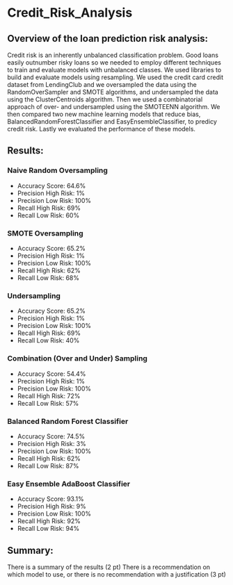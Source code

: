 # Credit_Risk_Analysis

## Overview of the loan prediction risk analysis:
Credit risk is an inherently unbalanced classification problem. Good loans easily outnumber risky loans so we needed to employ different techniques to train and evaluate models with unbalanced classes. We used libraries to build and evaluate models using resampling. We used the credit card credit dataset from LendingClub and we oversampled the data using the RandomOverSampler and SMOTE algorithms, and undersampled the data using the ClusterCentroids algorithm. Then we used a combinatorial approach of over- and undersampled using the SMOTEENN algorithm. We then compared two new machine learning models that reduce bias, BalancedRandomForestClassifier and EasyEnsembleClassifier, to predicy credit risk. Lastly we evaluated the performance of these models.


## Results:
### Naive Random Oversampling
- Accuracy Score: 64.6%
- Precision High Risk: 1%
- Precision Low Risk: 100%
- Recall High Risk: 69%
- Recall Low Risk: 60%

### SMOTE Oversampling
- Accuracy Score: 65.2%
- Precision High Risk: 1%
- Precision Low Risk: 100%
- Recall High Risk: 62%
- Recall Low Risk: 68%

### Undersampling
- Accuracy Score: 65.2%
- Precision High Risk: 1%
- Precision Low Risk: 100%
- Recall High Risk: 69%
- Recall Low Risk: 40%

### Combination (Over and Under) Sampling
- Accuracy Score: 54.4%
- Precision High Risk: 1%
- Precision Low Risk: 100%
- Recall High Risk: 72%
- Recall Low Risk: 57%

### Balanced Random Forest Classifier
- Accuracy Score: 74.5%
- Precision High Risk: 3%
- Precision Low Risk: 100%
- Recall High Risk: 62%
- Recall Low Risk: 87%

### Easy Ensemble AdaBoost Classifier
- Accuracy Score: 93.1%
- Precision High Risk: 9%
- Precision Low Risk: 100%
- Recall High Risk: 92%
- Recall Low Risk: 94%


## Summary:

There is a summary of the results (2 pt)
There is a recommendation on which model to use, or there is no recommendation with a justification (3 pt)
